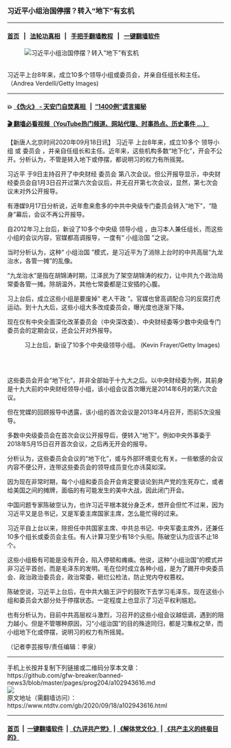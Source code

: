 ### 习近平小组治国停摆？转入“地下”有玄机
------------------------

#### [首页](https://github.com/gfw-breaker/banned-news3/blob/master/README.md) &nbsp;&nbsp;|&nbsp;&nbsp; [法轮功真相](https://github.com/begood0513/basic/blob/master/README.md)  &nbsp;&nbsp;|&nbsp;&nbsp; [手把手翻墙教程](https://github.com/gfw-breaker/guides/wiki)  &nbsp;&nbsp;|&nbsp;&nbsp; [一键翻墙软件](https://github.com/gfw-breaker/nogfw/blob/master/README.md)  



<div><div class="featured_image">
 <figure>
  <img alt="习近平小组治国停摆？转入“地下”有玄机" src="https://i.ntdtv.com/assets/uploads/2020/09/99dab69804dec1e15b82c29d846ba4f3-1-800x450.jpg"/>
 </figure><br/>
 <span class="caption">
  习近平上台8年来，成立10多个领导小组或委员会，并亲自任组长和主任。（Andrea Verdelli/Getty Images)
 </span>
</div>
</div><hr/>

#### 💥 [《伪火》 - 天安门自焚真相 ](http://158.247.195.190:10000/videos/blog/weihuo.html)&nbsp; |&nbsp; [“1400例”谎言揭秘  ](http://158.247.195.190:10000/videos/blog/jiexi1400.html)

#### [ 🎬  翻墙必看视频（YouTube热门频道、网站代理、时事热点、历史事件 ...）](https://github.com/gfw-breaker/links/blob/master/banned.md)

<div><div class="post_content" itemprop="articleBody">
 <p>
  【新唐人北京时间2020年09月18日讯】
  <ok href="https://www.ntdtv.com/gb/习近平.htm">
   习近平
  </ok>
  上台8年来，成立10多个
  <ok href="https://www.ntdtv.com/gb/领导小组.htm">
   领导小组
  </ok>
  或
  <ok href="https://www.ntdtv.com/gb/委员会.htm">
   委员会
  </ok>
  ，并亲自任组长和主任。近年来，这些机构多数“地下化”，开会不公开。分析认为，不管是转入地下或停摆，都说明习的权力有所摇晃。
 </p>
 <p>
  <ok href="https://www.ntdtv.com/gb/习近平.htm">
   习近平
  </ok>
  于9日主持召开了中央财经
  <ok href="https://www.ntdtv.com/gb/委员会.htm">
   委员会
  </ok>
  第八次会议。但公开报导显示，中央财经委员会自1月3日召开过第六次会议后，并无召开第七次会议，显然，第七次会议未对外公开报导。
 </p>
 <p>
  有港媒9月17日分析说，近年愈来愈多的中共中央级专门委员会转入“地下”，“隐身”幕后，会议不再公开报导。
 </p>
 <p>
  自2012年习上台后，新设了10多个中央级
  <ok href="https://www.ntdtv.com/gb/领导小组.htm">
   领导小组
  </ok>
  ，由习本人兼任组长，而这些小组的会议内容，官媒都高调报导，一度有“
  <ok href="https://www.ntdtv.com/gb/小组治国.htm">
   小组治国
  </ok>
  ”之说。
 </p>
 <p>
  当时分析认为，这种“
  <ok href="https://www.ntdtv.com/gb/小组治国.htm">
   小组治国
  </ok>
  ”模式，是习近平为了消除上台时的中共高层“九龙治水，各管一摊”的乱像。
 </p>
 <p>
  “九龙治水”是指在胡锦涛时期，江泽民为了架空胡锦涛的权力，让中共九个政治局常委各管一摊。除胡温外，其他七常委都是江安插的心腹。
 </p>
 <p>
  习上台后，成立这些小组是要废掉“
  <ok href="https://www.ntdtv.com/gb/老人干政.htm">
   老人干政
  </ok>
  ”。官媒也曾高调配合习的反腐打虎运动。到十九大后，这些小组大多改成委员会，曝光度也逐渐下降。
 </p>
 <p>
  现在仅有中央全面深化改革委员会（中央深改委）、中央财经委等少数中央级专门委员会的定期会议，还会公开对外报导。
 </p>
 <figure class="wp-caption alignnone" id="attachment_102943446" style="width: 600px">
  <ok href="https://i.ntdtv.com/assets/uploads/2020/09/GettyImages-1215851213-3.jpg">
   <img alt="" class="size-medium wp-image-102943446" src="https://i.ntdtv.com/assets/uploads/2020/09/GettyImages-1215851213-3-600x338.jpg"/>
  </ok>
  <br/><figcaption class="wp-caption-text">
   习上台后，新设了10多个中央级领导小组。 (Kevin Frayer/Getty Images)
  </figcaption><br/>
 </figure><br/>
 <p>
  这些委员会开会“地下化”，并非全部始于十九大之后。以中央财经委为例，其前身是十九大前的中央财经领导小组，该小组会议首次曝光是2014年6月的第六次会议。
 </p>
 <p>
  但在党媒的回顾报导中透露，该小组的首次会议是2013年4月召开，而前5次没报导。
 </p>
 <p>
  多数中央级委员会在首次会议公开报导后，便转入“地下”。例如中央外事委于2018年5月15日召开首次会议，之后再无开会的报导。
 </p>
 <p>
  分析认为，这些委员会会议的“地下化”，或与外部环境变化有关。一些敏感的会议内容不便公开，连带这些委员会的领导成员变化亦讳莫如深。
 </p>
 <p>
  因为现在非常时期，每个小组和委员会开会肯定要谈论到共产党的生死存亡，或者给美国之间的摊牌，面临的有可能发生的美中大战，因此闭门开会。
 </p>
 <p>
  中国问题专家陈破空认为，也许习近平根本就分身乏术，想开会但忙不过来，因为习近平又是总书记，又是军委主席国家主席，怎么能忙得的过来。
 </p>
 <p>
  习近平自上台以来，除担任中共国家主席、中共总书记、中央军委主席外，还兼任10多个组长或委员会主任。有人计算习至少有18个头衔。陈破空认为应该不止18个。
 </p>
 <p>
  这些小组极有可能是没有开会，陷入停顿和瘫痪。他说，这种“小组治国”的模式并非习近平首创，而是毛泽东的发明。毛在位时成立各种小组，是为了踢开中央委员会、政治政治委员会，政治常委，砸烂公检法，防止党内夺权篡权。
 </p>
 <p>
  陈破空说，习近平上台后，在中共大脑王沪宁的鼓吹下去学习毛泽东。现在这些小组和委员会大部分处于停摆状态。一定程度上也显示了习近平权利尴尬。
 </p>
 <p>
  也有分析认为，目前中共高层权斗激烈，习召开的这些小组会议越低调，遇到的阻力越小。但是不管哪种原因，习“小组治国”的目的殊途同归，都是习集权之举，而小组地下化或停摆，说明习的权力有所摇晃。
 </p>
 <p>
  （记者李芸报导/责任编辑：李泉）
 </p>
 <div class="single_ad">
 </div>
</div>
</div>
<hr/>
手机上长按并复制下列链接或二维码分享本文章：<br/>
https://github.com/gfw-breaker/banned-news3/blob/master/pages/prog204/a102943616.md <br/>
<a href='https://github.com/gfw-breaker/banned-news3/blob/master/pages/prog204/a102943616.md'><img src='https://github.com/gfw-breaker/banned-news3/blob/master/pages/prog204/a102943616.md.png'/></a> <br/>
原文地址（需翻墙访问）：https://www.ntdtv.com/gb/2020/09/18/a102943616.html


------------------------
#### [首页](https://github.com/gfw-breaker/banned-news3/blob/master/README.md) &nbsp;|&nbsp; [一键翻墙软件](https://github.com/gfw-breaker/nogfw/blob/master/README.md) &nbsp;| [《九评共产党》](https://github.com/gfw-breaker/9ping.md/blob/master/README.md#九评之一评共产党是什么) | [《解体党文化》](https://github.com/gfw-breaker/jtdwh.md/blob/master/README.md) | [《共产主义的终极目的》](https://github.com/gfw-breaker/gczydzjmd.md/blob/master/README.md)


<img src='http://gfw-breaker.win/banned-news3/pages/prog204/a102943616.md' width='0px' height='0px'/>